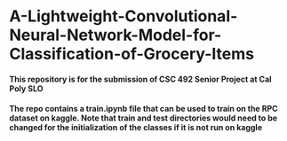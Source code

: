 # A-Lightweight-Convolutional-Neural-Network-Model-for-Classification-of-Grocery-Items

#### This repository is for the submission of CSC 492 Senior Project at Cal Poly SLO
#### The repo contains a train.ipynb file that can be used to train on the RPC dataset on kaggle. Note that train and test directories would need to be changed for the initialization of the classes if it is not run on kaggle 

